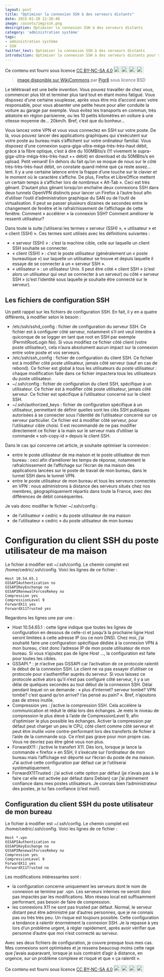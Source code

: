 ```yaml
---
layout: post
title: "Optimiser la connexion SSH à des serveurs distants"
date: 2015-01-20 12:26:40
image: /assets/img/ssh.png
description: Optimiser la connexion SSH à des serveurs distants
category: 'administration système'
tags:
- administration système
- SSH
twitter_text: Optimiser la connexion SSH à des serveurs distants
introduction: Optimiser la connexion SSH à des serveurs distants pour se simplifier la vie lors du télétravail
---
```


Ce contenu est fourni sous licence [CC BY-NC-SA 4.0](https://creativecommons.org/licenses/by-nc-sa/4.0/deed.fr)<img style="height:22px!important;margin-left:3px;vertical-align:text-bottom;" src="https://mirrors.creativecommons.org/presskit/icons/cc.svg?ref=chooser-v1"><img style="height:22px!important;margin-left:3px;vertical-align:text-bottom;" src="https://mirrors.creativecommons.org/presskit/icons/by.svg?ref=chooser-v1"><img style="height:22px!important;margin-left:3px;vertical-align:text-bottom;" src="https://mirrors.creativecommons.org/presskit/icons/nc.svg?ref=chooser-v1"><img style="height:22px!important;margin-left:3px;vertical-align:text-bottom;" src="https://mirrors.creativecommons.org/presskit/icons/sa.svg?ref=chooser-v1">

> [image disponible sur WikiCommons](https://commons.wikimedia.org/wiki/File:Auth_ssh.png) par [Pigr8](https://it.wikipedia.org/wiki/User:Pigr8) sous licence BSD


Le télétravail est une belle invention. Vous pouvez travailler de chez vous, commencer plus tôt et terminer plus tard tout en étant moins fatigué. Vous disposez d’une certaine souplesse, après vous être mis d’accord avec votre responsable, pour vous absenter une petite heure pour aller conduite la voiture au garage par exemple. Vous évitez les transports en commun, très aléatoire en région parisienne, ou les 10 petits kilomètres en voiture à une vitesse moyenne de… 20km/h. Bref, c’est que du bonheur…

Vous lancez votre VPN et vous vous connectez en SSH sur votre poste. De là, vous pouvez lancer des applications graphiques qui s’exécutent sur votre poste au bureau mais s’affichent sur votre ordinateur familial. Vous disposez d’une connexion supra-giga-ultra-méga-très-très-haut débit, grâce à la fibre optique, c’est à dire du 100MBits/s (!!! vivement le supra-giga-ultra-méga-très-très-haut ++ débit) en download et du 50MBits/s en upload. Petit veinard! En dehors du fait qu’on se moque de nous sur le côté très-très-très-haut débit, on constate quand même que ça reste assez… lent. Il y a une certaine latence entre la frappe d’une touche sur le clavier et le moment où le caractère s’affiche. De plus, Firefox et LibreOffice mettent un certain temps à s’afficher lors de nombreux « Alt-Tab ». Ceci est très gênant. D’autant plus gênant lorsqu’on enchaîne deux connexions SSH dans deux tunnels OpenVPN distincts pour lancer un Firefox à l’autre bout afin d’utiliser l’outil d’administration graphique du SAN ou de l’outil de virtualisation. Il peut se passer plusieurs dizaines de secondes entre le changement de fenêtre et le rafraîchissement de l’affichage de cette fenêtre. Comment « accélérer » la connexion SSH? Comment améliorer le ressenti utilisateur?

Dans toute la suite j’utiliserai les termes « serveur (SSH) », « utilisateur » et « client (SSH) ». Ces termes sont utilisés avec les définitions suivantes :

   * « serveur (SSH) » : c’est la machine cible, celle sur laquelle un client SSH souhaite se connecter.
   * « client (SSH) » : c’est le poste utilisateur (généralement un « poste bureautique ») sur laquelle un utilisateur se trouve et depuis laquelle il essaye de se connecter à un « serveur SSH ».
   * « utilisateur » : un utilisateur Unix. Il peut être côté « client SSH » (c’est alors un utilisateur qui veut se connecter à un serveur) ou côté « serveur SSH » (c’est l’identité sous laquelle je souhaite être connecté sur le serveur).

## Les fichiers de configuration SSH

Un petit rappel sur les fichiers de configuration SSH. En fait, il y en a quatre différents, à modifier selon le besoin :

   * /etc/ssh/sshd_config : fichier de configuration du serveur SSH. Ce fichier est à configurer côté serveur, notamment s’il ont veut interdire à quiconque de se logger en tant que root en SSH par exemple (PermitRootLogin No). Si vous modifiez ce fichier côté client (votre poste utilisateur), cela n’aura absolument aucun impact sur la connexion entre votre poste et vos serveurs.
   * /etc/ssh/ssh_config : fichier de configuration du client SSH. Ce fichier est à modifier côté poste utilisateur, jamais côté serveur (sauf en cas de rebond). Ce fichier est global à tous les utilisateurs du poste utilisateur : chaque modification faite dans ce fichier impactera tous les utilisateurs du poste utilisateur.
   * ~/.ssh/config : fichier de configuration du client SSH, spécifique à un utilisateur. Ce fichier est à modifier côté poste utilisateur, jamais côté serveur. Ce fichier est spécifique à l’utilisateur concerné sur le client SSH.
   * ~/.ssh/authorized_keys : fichier de configuration spécifique à un utilisateur, permettant de définir quelles sont les clés SSH publiques autorisées à se connecter sous l’identité de l’utilisateur concerné sur ce serveur particulier. Ce fichier est à modifier côté serveur, pour l’utilisateur cible choisi. Il est recommandé de ne pas modifier directement ce fichier à la main sur le serveur mais d’utiliser la commande « ssh-copy-id » depuis le client SSH.

Dans le cas qui concerne cet article, je souhaite optimiser la connexion :

   * entre le poste utilisateur de ma maison et le poste utilisateur de mon bureau : ceci afin d’améliorer les temps de réponse, notamment le rafraîchissement de l’affichage sur l’écran de ma maison des applications lancées sur le poste de travail de mon bureau, dans le tunnel SSH dans le tunnel VPN.
   * entre le poste utilisateur de mon bureau et tous les serveurs connectés en VPN : nous administrons à distance des serveurs situés chez nos membres, géographiquement répartis dans toute la France, avec des différences de débit conséquentes.

Je vais donc modifier le fichier ~/.ssh/config :

   * de l’utilisateur « cedric » du poste utilisateur de ma maison
   * de l’utilisateur « cedric » du poste utilisateur de mon bureau

# Configuration du client SSH du poste utilisateur de ma maison

Le fichier à modifier est ~/.ssh/config. Le chemin complet est /home/cedric/.ssh/config. Voici les lignes de ce fichier :

    Host 10.54.65.1
    GSSAPIAuthentication no
    GSSAPIKeyExchange no
    GSSAPIRenewalForcesRekey no
    Compression yes
    CompressionLevel 9
    ForwardX11 yes
    ForwardX11Trusted yes

Regardons les lignes une par une :

   * Host 10.54.65.1 : cette ligne indique que toutes les lignes de configuration en dessous de celle-ci et jusqu’à la prochaine ligne Host seront limitées à cette adresse IP (ou ce nom DNS). Chez moi, j’ai souhaité faire une configuration spécifique dédiée à la connexion VPN à mon bureau, c’est donc l’adresse IP de mon poste utilisateur de mon bureau. Si vous n’ajoutez pas de ligne Host …, la configuration est faite pour toutes les cibles.
   * GSSAPI.* : je n’active pas GSSAPI car l’activation de ce protocole ralentit le début de la connexion SSH. Le client ne va pas essayer d’utiliser ce protocole pour s’authentifier auprès du serveur. Si vous laissez ce protocole activé alors qu’il n’est pas configuré côté serveur, il y a un délai de quelques secondes au tout début de la connexion SSH. Délai pendant lequel on se demande : « plus d’internet? serveur tombé? VPN tombé? c’est quand qu’on arrive? t’as pensé au pain? ». Bref, n’ajoutons pas de stress inutile.
   * Compression yes : j’active la compression SSH. Cela accélère la communication et réduit le délai lors des échanges. Je mets le niveau de compression le plus élevé à l’aide de CompressionLevel 9, afin d’optimiser le plus possible les échanges. Activer la compression par défaut peut charger un peu le CPU, côté client comme côté serveur et peut être inutile voire contre-performant lors des transferts de fichier à l’aide de la commande scp. Ce n’est pas grave pour mon propre cas. Vous ne devriez pas être gêné vous non plus.
   * ForwardX11 : j’active le transfert X11. Dès lors, lorsque je lance la commande « firefox » en SSH, il s’exécute sur l’ordinateur de mon bureau mais l’affichage est déporté sur l’écran du poste de ma maison. J’ai activé cette configuration par défaut car je l’utiliserai systématiquement.
   * ForwardX11Trusted : j’ai activé cette option par défaut (je n’avais pas à le faire car elle est activée par défaut dans Debian) car j’ai pleinement confiance dans mes postes utilisateurs. Je connais bien l’administrateur des postes, je lui fais confiance (c’est moi!).

## Configuration du client SSH du poste utilisateur de mon bureau

Le fichier à modifier est ~/.ssh/config. Le chemin complet est /home/cedric/.ssh/config. Voici les lignes de ce fichier :

    Host *.vpn
    GSSAPIAuthentication no
    GSSAPIKeyExchange no
    GSSAPIRenewalForcesRekey no
    Compression yes
    CompressionLevel 9
    ForwardX11 yes
    ForwardX11Trusted no

Les modifications intéressantes sont :

   * la configuration concerne uniquement les serveurs dont le nom de connexion se termine par .vpn. Les serveurs internes ne seront donc pas impactés par les modifications. Mon réseau local est suffisamment performant, pas besoin de faire de compression.
   * les connexions X11 ne sont pas trusted par défaut. Normal, le serveur distant peut être administré par d’autres personnes, que je ne connais pas ou très très peu. Un risque est toujours possible. Cette configuration a tendance à ralentir énormément la connexion SSH. Je la repasse à yes lors d’un problème urgent, à régler rapidement, après avoir vérifier que personne d’autre que moi n’est connecté au serveur.

Avec ses deux fichiers de configuration, je couvre presque tous mes cas. Mes connexions sont optimisées et je ressens beaucoup moins cette rage que j’avais auparavant, lorsque je suis contraint d’agir à distance, en urgence, sur un problème complexe et risqué et que « ça ralentit ».

Ce contenu est fourni sous licence [CC BY-NC-SA 4.0](https://creativecommons.org/licenses/by-nc-sa/4.0/deed.fr)<img style="height:22px!important;margin-left:3px;vertical-align:text-bottom;" src="https://mirrors.creativecommons.org/presskit/icons/cc.svg?ref=chooser-v1"><img style="height:22px!important;margin-left:3px;vertical-align:text-bottom;" src="https://mirrors.creativecommons.org/presskit/icons/by.svg?ref=chooser-v1"><img style="height:22px!important;margin-left:3px;vertical-align:text-bottom;" src="https://mirrors.creativecommons.org/presskit/icons/nc.svg?ref=chooser-v1"><img style="height:22px!important;margin-left:3px;vertical-align:text-bottom;" src="https://mirrors.creativecommons.org/presskit/icons/sa.svg?ref=chooser-v1">
